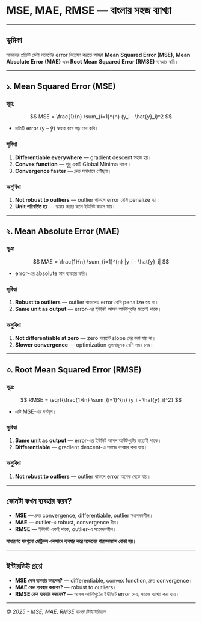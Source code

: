 # MSE, MAE, RMSE — বাংলায় সহজ ব্যাখ্যা

---

## ভূমিকা

মডেলের প্রতিটি ডেটা পয়েন্টের error বিশ্লেষণ করতে আমরা **Mean Squared Error (MSE)**, **Mean Absolute Error (MAE)** এবং **Root Mean Squared Error (RMSE)** ব্যবহার করি।

---

## ১. Mean Squared Error (MSE)

### সূত্র:
$$
MSE = \frac{1}{n} \sum_{i=1}^{n} (y_i - \hat{y}_i)^2
$$

- প্রতিটি error (y – ŷ) স্কয়ার করে গড় বের করি।

### সুবিধা
1. **Differentiable everywhere** — gradient descent সহজ হয়।
2. **Convex function** — শুধু একটি Global Minima থাকে।
3. **Convergence faster** — দ্রুত সমাধানে পৌঁছায়।

### অসুবিধা
1. **Not robust to outliers** — outlier থাকলে error বেশি penalize হয়।
2. **Unit পরিবর্তিত হয়** — স্কয়ার করার ফলে ইউনিট বদলে যায়।

---

## ২. Mean Absolute Error (MAE)

### সূত্র:
$$
MAE = \frac{1}{n} \sum_{i=1}^{n} |y_i - \hat{y}_i|
$$

- error-এর absolute মান ব্যবহার করি।

### সুবিধা
1. **Robust to outliers** — outlier থাকলেও error বেশি penalize হয় না।
2. **Same unit as output** — error-এর ইউনিট আসল আউটপুটের মতোই থাকে।

### অসুবিধা
1. **Not differentiable at zero** — zero পয়েন্টে slope বের করা যায় না।
2. **Slower convergence** — optimization তুলনামূলক বেশি সময় নেয়।

---

## ৩. Root Mean Squared Error (RMSE)

### সূত্র:
$$
RMSE = \sqrt{\frac{1}{n} \sum_{i=1}^{n} (y_i - \hat{y}_i)^2}
$$

- এটি MSE-এর বর্গমূল।

### সুবিধা
1. **Same unit as output** — error-এর ইউনিট আসল আউটপুটের মতোই থাকে।
2. **Differentiable** — gradient descent-এ সহজে ব্যবহার করা যায়।

### অসুবিধা
1. **Not robust to outliers** — outlier থাকলে error অনেক বেড়ে যায়।

---

## কোনটা কখন ব্যবহার করব?

- **MSE** — দ্রুত convergence, differentiable, outlier সংবেদনশীল।
- **MAE** — outlier-এ robust, convergence ধীর।
- **RMSE** — ইউনিট একই থাকে, outlier-এ সংবেদনশীল।

**সাধারণত সবগুলো মেট্রিকস একসাথে ব্যবহার করে মডেলের পারফরম্যান্স বোঝা হয়।**

---

## ইন্টারভিউ প্রশ্নে

- **MSE কেন ব্যবহার করবেন?** — differentiable, convex function, দ্রুত convergence।
- **MAE কেন ব্যবহার করবেন?** — robust to outliers।
- **RMSE কেন ব্যবহার করবেন?** — আসল আউটপুটের ইউনিটে error দেয়, সহজে ব্যাখ্যা করা যায়।

---

*© 2025 - MSE, MAE, RMSE বাংলা টিউটোরিয়াল*
